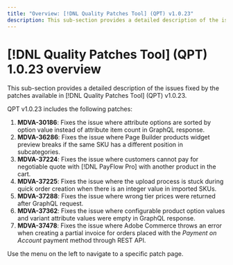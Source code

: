 ```yaml
---
title: "Overview: [!DNL Quality Patches Tool] (QPT) v1.0.23"
description: This sub-section provides a detailed description of the issues fixed by the patches available in [!DNL Quality Patches Tool] (QPT) v1.0.23.
---
```

# [!DNL Quality Patches Tool] (QPT) 1.0.23 overview

This sub-section provides a detailed description of the issues fixed by the patches available in [!DNL Quality Patches Tool] (QPT) v1.0.23.

QPT v1.0.23 includes the following patches:

1. **MDVA-30186**: Fixes the issue where attribute options are sorted by option value instead of attribute item count in GraphQL response.
1. **MDVA-36286**: Fixes the issue where Page Builder products widget preview breaks if the same SKU has a different position in subcategories.
1. **MDVA-37224**: Fixes the issue where customers cannot pay for negotiable quote with [!DNL PayFlow Pro] with another product in the cart.
1. **MDVA-37225**: Fixes the issue where the upload process is stuck during quick order creation when there is an integer value in imported SKUs.
1. **MDVA-37288**: Fixes the issue where wrong tier prices were returned after GraphQL request.
1. **MDVA-37362**: Fixes the issue where configurable product option values and variant attribute values were empty in GraphQL response.
1. **MDVA-37478**: Fixes the issue where Adobe Commerce throws an error when creating a partial invoice for orders placed with the *Payment on Account* payment method through REST API.

Use the menu on the left to navigate to a specific patch page.
